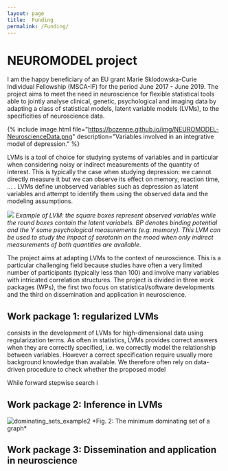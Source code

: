 ```yaml
---
layout: page
title:  Funding
permalink: /Funding/
---
```


# NEUROMODEL project

I am the happy beneficiary of an EU grant Marie Sklodowska-Curie
Individual Fellowship (MSCA-IF) for the period June 2017 -
June 2019. The project aims to meet the need in neuroscience for
flexible statistical tools able to jointly analyse clinical, genetic,
psychological and imaging data by adapting a class of statistical
models, latent variable models (LVMs), to the specificities of
neuroscience data.

{% include image.html file="https://bozenne.github.io/img/NEUROMODEL-NeuroscienceData.png" description="Variables involved in an integrative model of depression." %}

LVMs is a tool of choice for studying systems of variables and in
particular when considering noisy or indirect measurements of the
quantity of interest. This is typically the case when studying
depression: we cannot directly measure it but we can observe its
effect on memory, reaction time, ... . LVMs define unobserved
variables such as depression as latent variables and attempt to
identify them using the observed data and the modeling assumptions.

![](https://bozenne.github.io/img/NEUROMODEL-LVM.png)
*Example of LVM: the square boxes represent observed variables while the round boxes contain the latent variabels. BP denotes binding potential and the Y some psychological measurements (e.g. memory). This LVM can be used to study the impact of serotonin on the mood when only indirect measurements of both quantities are available.*

The project aims at adapting LVMs to the context of neuroscience. This
is a particular challenging field because studies have often a very
limited number of participants (typically less than 100) and involve
many variables with intricated correlation structures. The project is
divided in three work packages (WPs), the first two focus on
statistical/software developments and the third on dissemination and
application in neuroscience.

## Work package 1: regularized LVMs

consists in the development of LVMs for high-dimensional data
  using regularization terms. As often in statistics, LVMs provides
  correct answers when they are correctly specified, i.e. we correctly
  model the relationship between variables. However a correct
  specification require usually more background knowledge than
  available. We therefore often rely on data-driven procedure to check
  whether the proposed model
  
  
  While forward stepwise search i

## Work package 2: Inference in LVMs

<img src="http://sparkandshine.net/wordpress/wp-content/uploads/2016/02/dominating_sets_example2.png" alt="dominating_sets_example2"/>
*Fig. 2: The minimum dominating set of a graph*

## Work package 3: Dissemination and application in neuroscience

